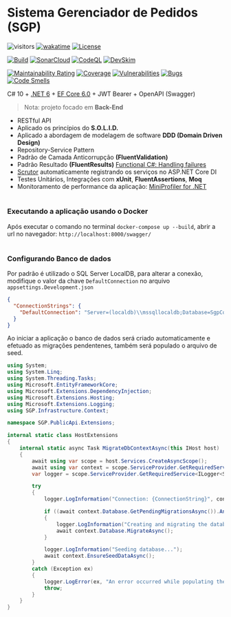 # Sistema Gerenciador de Pedidos (SGP)

![visitors](https://visitor-badge.laobi.icu/badge?page_id=jeangatto.sgp)
[![wakatime](https://wakatime.com/badge/github/JeanGatto/SGP.svg)](https://wakatime.com/badge/github/JeanGatto/SGP)
[![License](https://img.shields.io/github/license/JeanGatto/SGP.svg)](LICENSE)

[![Build](https://github.com/JeanGatto/SGP/actions/workflows/dotnet.yml/badge.svg)](https://github.com/JeanGatto/SGP/actions/workflows/dotnet.yml)
[![SonarCloud](https://github.com/JeanGatto/SGP/actions/workflows/sonar-cloud.yml/badge.svg)](https://github.com/JeanGatto/SGP/actions/workflows/sonar-cloud.yml)
[![CodeQL](https://github.com/JeanGatto/SGP/actions/workflows/codeql-analysis.yml/badge.svg)](https://github.com/JeanGatto/SGP/actions/workflows/codeql-analysis.yml)
[![DevSkim](https://github.com/JeanGatto/SGP/actions/workflows/devskim-analysis.yml/badge.svg)](https://github.com/JeanGatto/SGP/actions/workflows/devskim-analysis.yml)

[![Maintainability Rating](https://sonarcloud.io/api/project_badges/measure?project=JeanGatto_SGP&metric=sqale_rating)](https://sonarcloud.io/dashboard?id=JeanGatto_SGP)
[![Coverage](https://sonarcloud.io/api/project_badges/measure?project=JeanGatto_SGP&metric=coverage)](https://sonarcloud.io/dashboard?id=JeanGatto_SGP)
[![Vulnerabilities](https://sonarcloud.io/api/project_badges/measure?project=JeanGatto_SGP&metric=vulnerabilities)](https://sonarcloud.io/dashboard?id=JeanGatto_SGP)
[![Bugs](https://sonarcloud.io/api/project_badges/measure?project=JeanGatto_SGP&metric=bugs)](https://sonarcloud.io/dashboard?id=JeanGatto_SGP)
[![Code Smells](https://sonarcloud.io/api/project_badges/measure?project=JeanGatto_SGP&metric=code_smells)](https://sonarcloud.io/dashboard?id=JeanGatto_SGP)

C# 10 + [.NET 6](https://docs.microsoft.com/pt-br/dotnet/core/whats-new/dotnet-6) + [EF Core 6.0](https://docs.microsoft.com/pt-br/ef/core/what-is-new/ef-core-6.0/whatsnew) + JWT Bearer + OpenAPI (Swagger)

> Nota: projeto focado em **Back-End**

- RESTful API
- Aplicado os princípios do **S.O.L.I.D.**
- Aplicado a abordagem de modelagem de software **DDD (Domain Driven Design)**
- Repository-Service Pattern
- Padrão de Camada Anticorrupção **(FluentValidation)**
- Padrão Resultado **(FluentResults)** [Functional C#: Handling failures](https://enterprisecraftsmanship.com/posts/functional-c-handling-failures-input-errors/)
- [Scrutor](https://github.com/khellang/Scrutor) automaticamente registrando os serviços no ASP.NET Core DI
- Testes Unitários, Integrações com **xUnit**, **FluentAssertions**, **Moq**
- Monitoramento de performance da aplicação: [MiniProfiler for .NET](https://miniprofiler.com/dotnet/)

#
### Executando a aplicação usando o Docker

Após executar o comando no terminal `docker-compose up --build`, abrir a url no navegador: `http://localhost:8000/swagger/`

#
### Configurando Banco de dados

Por padrão é utilizado o SQL Server LocalDB, para alterar a conexão, modifique o valor da chave `DefaultConnection` no arquivo `appsettings.Development.json`

```json
{
  "ConnectionStrings": {
    "DefaultConnection": "Server=(localdb)\\mssqllocaldb;Database=SgpContext;Trusted_Connection=True;MultipleActiveResultSets=true;"
  }
}
```

Ao iniciar a aplicação o banco de dados será criado automaticamente e efetuado as migrações pendentenes,
também será populado o arquivo de seed.

```c#
using System;
using System.Linq;
using System.Threading.Tasks;
using Microsoft.EntityFrameworkCore;
using Microsoft.Extensions.DependencyInjection;
using Microsoft.Extensions.Hosting;
using Microsoft.Extensions.Logging;
using SGP.Infrastructure.Context;

namespace SGP.PublicApi.Extensions;

internal static class HostExtensions
{
    internal static async Task MigrateDbContextAsync(this IHost host)
    {
        await using var scope = host.Services.CreateAsyncScope();
        await using var context = scope.ServiceProvider.GetRequiredService<SgpContext>();
        var logger = scope.ServiceProvider.GetRequiredService<ILogger<Startup>>();

        try
        {
            logger.LogInformation("Connection: {ConnectionString}", context.Database.GetConnectionString());

            if ((await context.Database.GetPendingMigrationsAsync()).Any())
            {
                logger.LogInformation("Creating and migrating the database...");
                await context.Database.MigrateAsync();
            }

            logger.LogInformation("Seeding database...");
            await context.EnsureSeedDataAsync();
        }
        catch (Exception ex)
        {
            logger.LogError(ex, "An error occurred while populating the database");
            throw;
        }
    }
}
```
